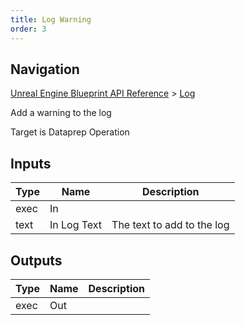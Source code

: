 ```yaml
---
title: Log Warning
order: 3
---
```

## Navigation

[Unreal Engine Blueprint API Reference](https://dev.epicgames.com/documentation/en-us/unreal-engine/BlueprintAPI) > [Log](https://dev.epicgames.com/documentation/en-us/unreal-engine/BlueprintAPI/Log)

Add a warning to the log

Target is Dataprep Operation

## Inputs

| Type | Name | Description |
| --- | --- | --- |
| exec | In |  |
| text | In Log Text | The text to add to the log |

## Outputs

| Type | Name | Description |
| --- | --- | --- |
| exec | Out |  |
